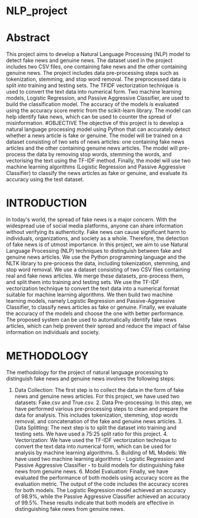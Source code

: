# NLP_project

# Abstract
This project aims to develop a Natural Language Processing (NLP) model
to detect fake news and genuine news. The dataset used in the project
includes two CSV files, one containing fake news and the other containing
genuine news. The project includes data pre-processing steps such as
tokenization, stemming, and stop word removal. The preprocessed data is
split into training and testing sets. The TFIDF vectorization technique is
used to convert the text data into numerical form. Two machine learning
models, Logistic Regression, and Passive Aggressive Classifier, are used
to build the classification model. The accuracy of the models is evaluated
using the accuracy score metric from the scikit-learn library. The model can
help identify fake news, which can be used to counter the spread of
misinformation.
#OBJECTIVE
The objective of this project is to develop a natural language
processing model using Python that can accurately detect whether a
news article is fake or genuine. The model will be trained on a dataset
consisting of two sets of news articles: one containing fake news
articles and the other containing genuine news articles. The model
will pre-process the data by removing stop words, stemming the
words, and vectorising the text using the TF-IDF method. Finally, the
model will use two machine learning algorithms (Logistic Regression
and Passive Aggressive Classifier) to classify the news articles as
fake or genuine, and evaluate its accuracy using the test dataset.
# INTRODUCTION
In today's world, the spread of fake news is a major concern. With the
widespread use of social media platforms, anyone can share
information without verifying its authenticity. Fake news can cause
significant harm to individuals, organizations, and society as a whole.
Therefore, the detection of fake news is of utmost importance. In this
project, we aim to use Natural Language Processing (NLP) techniques
to distinguish between fake and genuine news articles. We use the
Python programming language and the NLTK library to pre-process
the data, including tokenization, stemming, and stop word removal.
We use a dataset consisting of two CSV files containing real and fake
news articles. We merge these datasets, pre-process them, and split
them into training and testing sets. We use the TF-IDF vectorization
technique to convert the text data into a numerical format suitable for
machine learning algorithms. We then build two machine learning
models, namely Logistic Regression and Passive-Aggressive
Classifier, to classify news articles as fake or genuine. Finally, we
evaluate the accuracy of the models and choose the one with better
performance. The proposed system can be used to automatically
identify fake news articles, which can help prevent their spread and
reduce the impact of false information on individuals and society.

# METHODOLOGY
The methodology for the project of natural language processing to
distinguish fake news and genuine news involves the following steps:
1. Data Collection: The first step is to collect the data in the form of
fake news and genuine news articles. For this project, we have used
two datasets: Fake.csv and True.csv. 2. Data Pre-processing: In this
step, we have performed various pre-processing steps to clean and
prepare the data for analysis. This includes tokenization, stemming,
stop words removal, and concatenation of the fake and genuine news
articles. 3. Data Splitting: The next step is to split the dataset into
training and testing sets. We have used a 75:25 split ratio for this
project. 4. Vectorization: We have used the TF-IDF vectorization
technique to convert the text data into numerical form, which can be
used for analysis by machine learning algorithms. 5. Building of ML
Models: We have used two machine learning algorithms - Logistic
Regression and Passive Aggressive Classifier - to build models for
distinguishing fake news from genuine news. 6. Model Evaluation:
Finally, we have evaluated the performance of both models using
accuracy score as the evaluation metric. The output of the code
includes the accuracy scores for both models. The Logistic
Regression model achieved an accuracy of 98.9%, while the Passive
Aggressive Classifier achieved an accuracy of 99.5%. These results
indicate that both models are effective in distinguishing fake news
from genuine news.
